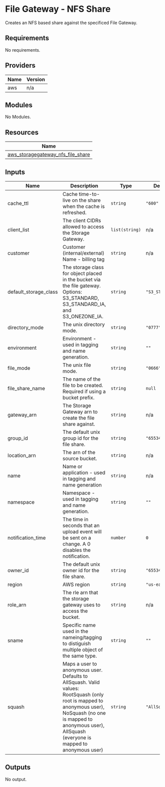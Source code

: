 # File Gateway - NFS Share
Creates an NFS based share against the specificed File Gateway. 

<!-- BEGINNING OF PRE-COMMIT-TERRAFORM DOCS HOOK -->
## Requirements

No requirements.

## Providers

| Name | Version |
|------|---------|
| aws | n/a |

## Modules

No Modules.

## Resources

| Name |
|------|
| [aws_storagegateway_nfs_file_share](https://registry.terraform.io/providers/hashicorp/aws/latest/docs/resources/storagegateway_nfs_file_share) |

## Inputs

| Name | Description | Type | Default | Required |
|------|-------------|------|---------|:--------:|
| cache\_ttl | Cache time-to-live on the share when the cache is refreshed. | `string` | `"600"` | no |
| client\_list | The client CIDRs allowed to access the Storage Gateway. | `list(string)` | n/a | yes |
| customer | Customer (internal/external) Name - billing tag | `string` | n/a | yes |
| default\_storage\_class | The storage class for object placed in the bucket via the file gateway. Options: S3\_STANDARD, S3\_STANDARD\_IA, and S3\_ONEZONE\_IA. | `string` | `"S3_STANDARD"` | no |
| directory\_mode | The unix directory mode. | `string` | `"0777"` | no |
| environment | Environment - used in tagging and name generation. | `string` | `""` | no |
| file\_mode | The unix file mode. | `string` | `"0666"` | no |
| file\_share\_name | The name of the file to be created. Required if using a bucket prefix. | `string` | `null` | no |
| gateway\_arn | The Storage Gateway arn to create the file share against. | `string` | n/a | yes |
| group\_id | The default unix group id for the file share. | `string` | `"65534"` | no |
| location\_arn | The arn of the source bucket. | `string` | n/a | yes |
| name | Name or application - used in tagging and name generation | `string` | n/a | yes |
| namespace | Namespace - used in tagging and name generation. | `string` | `""` | no |
| notification\_time | The time in seconds that an upload event will be sent on a change. A 0 disables the notification. | `number` | `0` | no |
| owner\_id | The default unix owner id for the file share. | `string` | `"65534"` | no |
| region | AWS region | `string` | `"us-east-1"` | no |
| role\_arn | The rle arn that the storage gateway uses to access the bucket. | `string` | n/a | yes |
| sname | Specific name used in the nameing/tagging to distiguish multiple object of the same type. | `string` | `""` | no |
| squash | Maps a user to anonymous user. Defaults to AllSquash. Valid values: RootSquash (only root is mapped to anonymous user), NoSquash (no one is mapped to anonymous user), AllSquash (everyone is mapped to anonymous user) | `string` | `"AllSquash"` | no |

## Outputs

No output.
<!-- END OF PRE-COMMIT-TERRAFORM DOCS HOOK -->